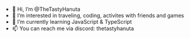 - 👋 Hi, I’m @TheTastyHanuta
- 👀 I’m interested in traveling, coding, activites with friends and games
- 🌱 I’m currently learning JavaScript & TypeScript
- 📫 You can reach me via discord: thetastyhanuta

<!---
TheTastyHanuta/TheTastyHanuta is a ✨ special ✨ repository because its `README.md` (this file) appears on your GitHub profile.
You can click the Preview link to take a look at your changes.
--->

